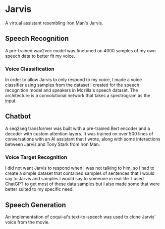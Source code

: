 # Jarvis
A virtual assistant resembling Iron Man's Jarvis.

## Speech Recognition
A pre-trained wav2vec model was finetuned on 4000 samples of my own speech data to better fit my voice.

### Voice Classification
In order to allow Jarvis to only respond to my voice, I made a voice classifier using samples from the dataset I created for the speech recognition model and speakers in Mozilla's speech dataset. The architecture is a convolutional network that takes a spectrogram as the input.

## Chatbot
A seq2seq transformer was built with a pre-trained Bert encoder and a decoder with custom attention layers. It was trained on over 500 lines of conversations with an AI assistant that I wrote, along with some interactions between Jarvis and Tony Stark from Iron Man.

### Voice Target Recognition
I did not want Jarvis to respond when I was not talking to him, so I had to create a simple dataset that contained samples of sentences that I would say to Jarvis and samples I would say to someone in real life. I used ChatGPT to get most of these data samples but I also made some that were better suited to my specific need.

## Speech Generation
An implementation of coqui-ai's text-to-speech was used to clone Jarvis' voice from the movie.
